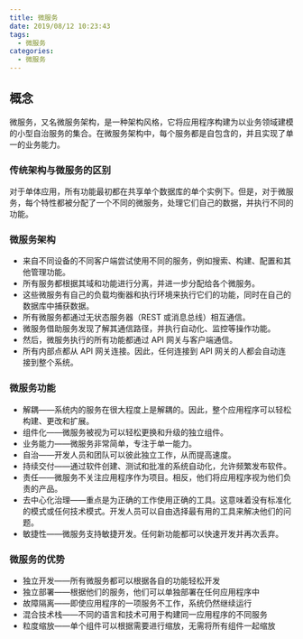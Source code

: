 ```yaml
---
title: 微服务
date: 2019/08/12 10:23:43
tags:
  - 微服务
categories:
  - 微服务
---
```


## 概念

微服务，又名微服务架构，是一种架构风格，它将应用程序构建为以业务领域建模的小型自治服务的集合。在微服务架构中，每个服务都是自包含的，并且实现了单一的业务能力。



### 传统架构与微服务的区别

对于单体应用，所有功能最初都在共享单个数据库的单个实例下。但是，对于微服务，每个特性都被分配了一个不同的微服务，处理它们自己的数据，并执行不同的功能。



### 微服务架构

- 来自不同设备的不同客户端尝试使用不同的服务，例如搜索、构建、配置和其他管理功能。
- 所有服务都根据其域和功能进行分离，并进一步分配给各个微服务。
- 这些微服务有自己的负载均衡器和执行环境来执行它们的功能，同时在自己的数据库中捕获数据。
- 所有微服务都通过无状态服务器（REST 或消息总线）相互通信。
- 微服务借助服务发现了解其通信路径，并执行自动化、监控等操作功能。
- 然后，微服务执行的所有功能都通过 API 网关与客户端通信。
- 所有内部点都从 API 网关连接。因此，任何连接到 API 网关的人都会自动连接到整个系统。



### 微服务功能

- 解耦——系统内的服务在很大程度上是解耦的。因此，整个应用程序可以轻松构建、更改和扩展。
- 组件化——微服务被视为可以轻松更换和升级的独立组件。
- 业务能力——微服务非常简单，专注于单一能力。
- 自治——开发人员和团队可以彼此独立工作，从而提高速度。
- 持续交付——通过软件创建、测试和批准的系统自动化，允许频繁发布软件。
- 责任——微服务不关注应用程序作为项目。相反，他们将应用程序视为他们负责的产品。
- 去中心化治理——重点是为正确的工作使用正确的工具。这意味着没有标准化的模式或任何技术模式。开发人员可以自由选择最有用的工具来解决他们的问题。
- 敏捷性——微服务支持敏捷开发。任何新功能都可以快速开发并再次丢弃。



### 微服务的优势

- 独立开发——所有微服务都可以根据各自的功能轻松开发
- 独立部署——根据他们的服务，他们可以单独部署在任何应用程序中
- 故障隔离——即使应用程序的一项服务不工作，系统仍然继续运行
- 混合技术栈——不同的语言和技术可用于构建同一应用程序的不同服务
- 粒度缩放——单个组件可以根据需要进行缩放，无需将所有组件一起缩放
